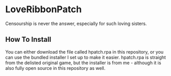 # LoveRibbonPatch
Censourship is never the answer, especially for such loving sisters.

## How To Install
You can either download the file called hpatch.rpa in this repository, or you can use the bundled installer I set up to make it easier. hpatch.rpa is straight from the delisted original game, but the installer is from me - although it is also fully open source in this repository as well.